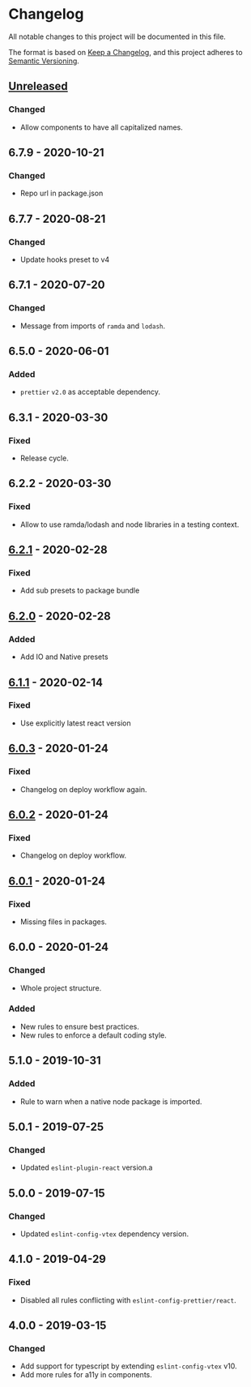 # Changelog
All notable changes to this project will be documented in this file.

The format is based on [Keep a Changelog](https://keepachangelog.com/en/1.0.0/),
and this project adheres to [Semantic Versioning](https://semver.org/spec/v2.0.0.html).

## [Unreleased]
### Changed
- Allow components to have all capitalized names.

## 6.7.9 - 2020-10-21
### Changed
- Repo url in package.json

## 6.7.7 - 2020-08-21
### Changed
- Update hooks preset to v4

## 6.7.1 - 2020-07-20
### Changed
- Message from imports of `ramda` and `lodash`.

## 6.5.0 - 2020-06-01
### Added
- `prettier` `v2.0` as acceptable dependency.

## 6.3.1 - 2020-03-30
### Fixed
- Release cycle.

## 6.2.2 - 2020-03-30
### Fixed
- Allow to use ramda/lodash and node libraries in a testing context.

## [6.2.1] - 2020-02-28
### Fixed
- Add sub presets to package bundle

## [6.2.0] - 2020-02-28
### Added
- Add IO and Native presets

## [6.1.1] - 2020-02-14
### Fixed
- Use explicitly latest react version

## [6.0.3] - 2020-01-24
### Fixed
- Changelog on deploy workflow again.

## [6.0.2] - 2020-01-24
### Fixed
- Changelog on deploy workflow.

## [6.0.1] - 2020-01-24
### Fixed
- Missing files in packages.

## 6.0.0 - 2020-01-24
### Changed
- Whole project structure.

### Added
- New rules to ensure best practices.
- New rules to enforce a default coding style.

## 5.1.0 - 2019-10-31
### Added
- Rule to warn when a native node package is imported.

## 5.0.1 - 2019-07-25
### Changed
- Updated `eslint-plugin-react` version.a

## 5.0.0 - 2019-07-15
### Changed
- Updated `eslint-config-vtex` dependency version.

## 4.1.0 - 2019-04-29
### Fixed
- Disabled all rules conflicting with `eslint-config-prettier/react`.

## 4.0.0 - 2019-03-15
### Changed
- Add support for typescript by extending `eslint-config-vtex` v10.
- Add more rules for a11y in components.

[Unreleased]: https://github.com/vtex/javascript/compare/v6.2.1...HEAD
[6.2.1]: https://github.com/vtex/javascript/compare/v6.2.0...v6.2.1
[6.2.0]: https://github.com/vtex/javascript/compare/v6.1.1...v6.2.0
[6.1.1]: https://github.com/vtex/javascript/compare/v6.0.3...v6.1.1
[6.0.3]: https://github.com/vtex/js-standards/compare/v6.0.2...v6.0.3
[6.0.2]: https://github.com/vtex/js-standards/compare/v6.0.1...v6.0.2
[6.0.1]: https://github.com/vtex/js-standards/compare/v6.0.0...v6.0.1

